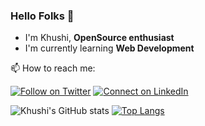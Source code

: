 ### Hello Folks 👋
* I'm Khushi, **OpenSource enthusiast**
* I'm currently learning **Web Development**

📫 How to reach me:

[![Follow on Twitter](https://img.shields.io/badge/--twitter?label=Twitter&logo=Twitter&style=social)](https://twitter.com/Khushi0016) [![Connect on LinkedIn](https://img.shields.io/badge/--linkedin?label=LinkedIn&logo=LinkedIn&style=social)](https://www.linkedin.com/in/khushiv)

![Khushi's GitHub stats](https://github-readme-stats.vercel.app/api?username=khushi138&show_icons=true&theme=radical)
[![Top Langs](https://github-readme-stats.vercel.app/api/top-langs/?username=khushi138&layout=compact)](https://github.com/khushi138/github-readme-stats)


<!--
**khushi138/khushi138** is a ✨ _special_ ✨ repository because its `README.md` (this file) appears on your GitHub profile.

Here are some ideas to get you started:

- 🔭 I’m currently working on ...
- 🌱 I’m currently learning ...
- 👯 I’m looking to collaborate on ...
- 🤔 I’m looking for help with ...
- 💬 Ask me about ...
- 📫 How to reach me: ...
- 😄 Pronouns: ...
- ⚡ Fun fact: ...
-->
